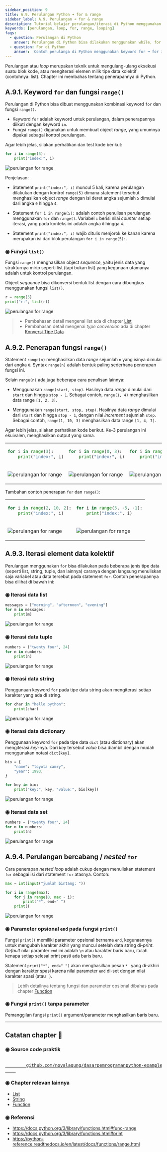 ```yaml
---
sidebar_position: 9
title: A.9. Perulangan Python ➜ for & range
sidebar_label: A.9. Perulangan ➜ for & range
description: Tutorial belajar perulangan/iterasi di Python menggunakan for dan range. 
keywords: [perulangan, loop, for, range, looping]
faqs:
  - question: Perulangan di Python
    answer: Perulangan di Python bisa dilakukan menggunakan while, for range, dan juga kombinasi for dengan tipe data sequence seperti list, tuple, dan lainnya.
  - question: For di Python
    answer: 'Contoh perulanga di Python menggunakan keyword for ➜ for i in range(5): print("index:", i)'
---
```


Perulangan atau *loop* merupakan teknik untuk mengulang-ulang eksekusi suatu blok kode, atau mengiterasi elemen milik tipe data kolektif (contohnya: list). Chapter ini membahas tentang penerapannya di Python.

## A.9.1. Keyword `for` dan fungsi `range()`

Perulangan di Python bisa dibuat menggunakan kombinasi keyword `for` dan fungsi `range()`.

- Keyword `for` adalah keyword untuk perulangan, dalam penerapannya diikuti dengan keyword `in`.
- Fungsi `range()` digunakan untuk membuat object *range*, yang umumnya dipakai sebagai kontrol perulangan.

Agar lebih jelas, silakan perhatikan dan test kode berikut:

```python
for i in range(5):
    print("index:", i)
```

![perulangan for range](img/for-range-1.png)

Penjelasan:

- Statement `print("index:", i)` muncul 5 kali, karena perulangan dilakukan dengan kontrol `range(5)` dimana statement tersebut menghasilkan object *range* dengan isi deret angka sejumlah `5` dimulai dari angka `0` hingga `4`.

- Statement `for i in range(5):` adalah contoh penulisan perulangan menggunakan `for` dan `range()`. Variabel `i` berisi nilai *counter* setiap iterasi, yang pada konteks ini adalah angka `0` hingga `4`.

- Statement `print("index:", i)` wajib ditulis menjorok ke kanan karena merupakan isi dari blok perulangan `for i in range(5):`.

### ◉ Fungsi `list()`

Fungsi `range()` menghasilkan object *sequence*, yaitu jenis data yang strukturnya mirip seperti list (tapi bukan list) yang kegunaan utamanya adalah untuk kontrol perulangan.

Object *sequence* bisa dikonversi bentuk list dengan cara dibungkus menggunakan fungsi `list()`.

```python
r = range(5)
print("r:", list(r))
```

![perulangan for range](img/for-range-2.png)

> - Pembahasan detail mengenai list ada di chapter [List](/basic/list)
> - Pembahasan detail mengenai *type conversion* ada di chapter [Konversi Tipe Data](#)

## A.9.2. Penerapan fungsi `range()`

Statement `range(n)` menghasilkan data *range* sejumlah `n` yang isinya dimulai dari angka `0`. Syntax `range(n)` adalah bentuk paling sederhana penerapan fungsi ini.

Selain `range(n)` ada juga beberapa cara penulisan lainnya:

- Menggunakan `range(start, stop)`. Hasilnya data *range* dimulai dari `start` dan hingga `stop - 1`. Sebagai contoh, `range(1, 4)` menghasilkan data range `[1, 2, 3]`.

- Menggunakan `range(start, stop, step)`. Hasilnya data *range* dimulai dari `start` dan hingga `stop - 1`, dengan nilai *increment* sejumlah `step`. Sebagai contoh, `range(1, 10, 3)` menghasilkan data range `[1, 4, 7]`.

Agar lebih jelas, silakan perhatikan kode berikut. Ke-3 perulangan ini ekuivalen, menghasilkan output yang sama.

<table class="custom-table">
<tr>
<td>

```python
for i in range(3):
    print("index:", i)
```

</td>
<td>


```python
for i in range(0, 3):
    print("index:", i)
```

</td>
<td>

```python
for i in range(0, 3, 1):
    print("index:", i)
```

</td>
</tr>
<tr>
<td>

![perulangan for range](img/for-range-3.png)

</td>
<td>

![perulangan for range](img/for-range-3.png)

</td>
<td>

![perulangan for range](img/for-range-3.png)

</td>
</tr>
</table>

Tambahan contoh penerapan `for` dan `range()`:

<table class="custom-table top">
<tr>
<td>

```python
for i in range(2, 10, 2):
    print("index:", i)
```

</td>
<td>

```python
for i in range(5, -5, -1):
    print("index:", i)
```

</td>
</tr>
<tr>
<td>

![perulangan for range](img/for-range-4.png)

</td>
<td>

![perulangan for range](img/for-range-5.png)

</td>
</tr>
</table>

## A.9.3. Iterasi element data kolektif

Perulangan menggunakan `for` bisa dilakukan pada beberapa jenis tipe data (seperti list, string, tuple, dan lainnya) caranya dengan langsung menuliskan saja variabel atau data tersebut pada statement `for`. Contoh penerapannya bisa dilihat di bawah ini:

### ◉ Iterasi data list

```python
messages = ["morning", "afternoon", "evening"]
for m in messages:
    print(m)
```

![perulangan for range](img/for-range-6.png)

### ◉ Iterasi data tuple

```python
numbers = ("twenty four", 24)
for n in numbers:
    print(n)
```

![perulangan for range](img/for-range-7.png)

### ◉ Iterasi data string

Penggunaan keyword `for` pada tipe data string akan mengiterasi setiap karakter yang ada di string.

```python
for char in "hello python":
    print(char)
```

![perulangan for range](img/for-range-8.png)

### ◉ Iterasi data dictionary

Penggunaan keyword `for` pada tipe data `dict` (atau dictionary) akan mengiterasi *key*-nya. Dari *key* tersebut *value* bisa diambil dengan mudah menggunakan notasi `dict[key]`.

```python
bio = {
    "name": "toyota camry",
    "year": 1993,
}

for key in bio:
    print("key:", key, "value:", bio[key])
```

![perulangan for range](img/for-range-9.png)

### ◉ Iterasi data set

```python
numbers = {"twenty four", 24}
for n in numbers:
    print(n)
```

![perulangan for range](img/for-range-10.png)

## A.9.4. Perulangan bercabang / *nested* `for`

Cara penerapan *nested loop* adalah cukup dengan menuliskan statement `for` sebagai isi dari statement `for` atasnya. Contoh:

```python
max = int(input("jumlah bintang: "))

for i in range(max):
    for j in range(0, max - i):
        print("*", end=" ")
    print()
```

![perulangan for range](img/for-range-11.png)

### ◉ Parameter opsional `end` pada fungsi `print()`

Fungsi `print()` memiliki parameter opsional bernama `end`, kegunaannya untuk mengubah karakter akhir yang muncul setelah data string di-*print*. *Default* nilai paramter `end` ini adalah `\n` atau karakter baris baru, itulah kenapa setiap selesai print pasti ada baris baru.

Statement `print("*", end=" ")` akan menghasilkan pesan `* ` yang di-akhiri dengan karakter spasi karena nilai parameter `end` di-set dengan nilai karakter spasi (atau ` `).

> Lebih detailnya tentang fungsi dan parameter opsional dibahas pada chapter [Function](/basic/function)

### ◉ Fungsi `print()` tanpa parameter

Pemanggilan fungsi `print()` argument/parameter menghasilkan baris baru.

---

<div class="section-footnote">

## Catatan chapter 📑

### ◉ Source code praktik

<pre>
    <a href="https://github.com/novalagung/dasarpemrogramanpython-example/tree/master/for-range">
        github.com/novalagung/dasarpemrogramanpython-example/../for-range
    </a>
</pre>

### ◉ Chapter relevan lainnya

- [List](/basic/list)
- [String](/basic/string)
- [Function](/basic/function)

### ◉ Referensi

- https://docs.python.org/3/library/functions.html#func-range
- https://docs.python.org/3/library/functions.html#print
- https://python-reference.readthedocs.io/en/latest/docs/functions/range.html

</div>
